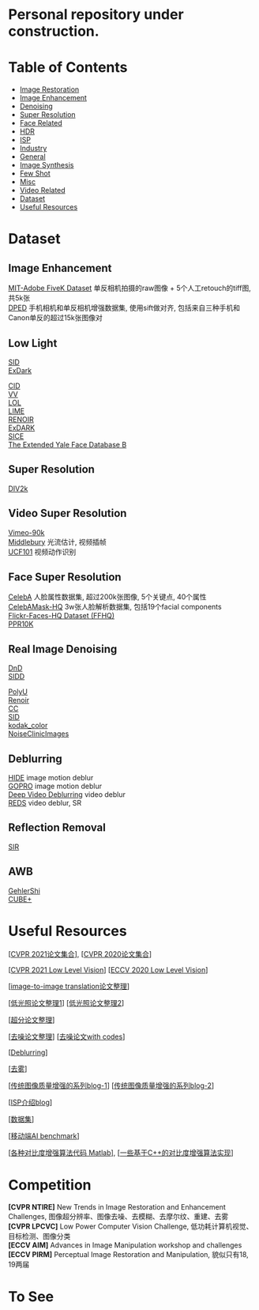 # Personal repository under construction.

# Table of Contents
- <a href='ImageRestoration.md'> Image Restoration </a>
- <a href='ImageEnhancement.md'> Image Enhancement </a>
- <a href='Denoising.md'> Denoising </a>
- <a href='SuperResolution.md'> Super Resolution </a>
- <a href='FaceRelated.md'> Face Related</a>
- <a href='HDR.md'> HDR </a>
- <a href='ISP.md'> ISP </a>
- <a href='Industry.md'> Industry</a>
- <a href='General.md'> General </a>
- <a href='ImageSynthesis.md'> Image Synthesis</a>
- <a href='FewShot.md'> Few Shot</a>
- <a href='Misc.md'> Misc </a>
- <a href='VideoRelated.md'> Video Related </a>
- [Dataset](#dataset)
- [Useful Resources](#useful-resources)

	


# Dataset
## Image Enhancement
[MIT-Adobe FiveK Dataset](https://data.csail.mit.edu/graphics/fivek/) 单反相机拍摄的raw图像 + 5个人工retouch的tiff图, 共5k张 <Br>
[DPED](http://people.ee.ethz.ch/~ihnatova/) 手机相机和单反相机增强数据集, 使用sift做对齐, 包括来自三种手机和Canon单反的超过15k张图像对 <Br>


## Low Light
[SID](http://vladlen.info/publications/learning-see-dark/)  <Br>
[ExDark](https://github.com/cs-chan/Exclusively-Dark-Image-Dataset) <Br>

[CID](https://github.com/505030475/ExtremeLowLight) <Br>
[VV](https://sites.google.com/site/vonikakis/datasets)  <Br>
[LOL](https://daooshee.github.io/BMVC2018website/)  <Br>
[LIME](http://cs.tju.edu.cn/orgs/vision/~xguo/LIME.htm)  <Br>
[RENOIR](http://adrianbarburesearch.blogspot.com/p/renoir-dataset.html) <Br>
[ExDARK](https://github.com/cs-chan/Exclusively-Dark-Image-Dataset) <Br>
[SICE](https://github.com/csjcai/SICE) <Br>
[The Extended Yale Face Database B](http://vision.ucsd.edu/~iskwak/ExtYaleDatabase/ExtYaleB.html) <Br>


## Super Resolution
[DIV2k](https://data.vision.ee.ethz.ch/cvl/DIV2K/)  <Br>

## Video Super Resolution
[Vimeo-90k](http://toflow.csail.mit.edu/) <Br>
[Middlebury](https://vision.middlebury.edu/flow/) 光流估计, 视频插帧 <Br>
[UCF101](https://www.crcv.ucf.edu/data/UCF101.php) 视频动作识别  <Br>

## Face Super Resolution
[CelebA](http://mmlab.ie.cuhk.edu.hk/projects/CelebA.html) 人脸属性数据集, 超过200k张图像, 5个关键点, 40个属性 <Br>
[CelebAMask-HQ](https://github.com/switchablenorms/CelebAMask-HQ) 3w张人脸解析数据集, 包括19个facial components <Br>
[Flickr-Faces-HQ Dataset (FFHQ)](https://github.com/NVlabs/ffhq-dataset) <Br>
[PPR10K](https://github.com/csjliang/PPR10K) <Br>
	

## Real Image Denoising
[DnD](https://noise.visinf.tu-darmstadt.de/) <Br>
[SIDD](https://www.eecs.yorku.ca/~kamel/sidd/) <Br>

[PolyU](https://github.com/csjunxu/PolyU-Real-World-Noisy-Images-Dataset) <Br>
[Renoir](http://ani.stat.fsu.edu/~abarbu/Renoir.html) <Br>
[CC](http://snam.ml/research/ccnoise) <Br>
[SID](http://cchen156.web.engr.illinois.edu/SID.html) <Br>
[kodak_color](http://r0k.us/graphics/kodak/) <Br>
[NoiseClinicImages](http://demo.ipol.im/demo/125/input_select?044_solvay_1927.x=63&044_solvay_1927.y=68) <Br>
	
## Deblurring
[HIDE](https://github.com/joanshen0508/HA_deblur) image motion deblur <Br>
[GOPRO](https://github.com/SeungjunNah/DeepDeblur_release) image motion deblur <Br>
[Deep Video Deblurring](http://www.cs.ubc.ca/labs/imager/tr/2017/DeepVideoDeblurring/#dataset) video deblur <Br>
[REDS](https://seungjunnah.github.io/Datasets/reds) video deblur, SR <Br>

## Reflection Removal
[SIR](https://sir2data.github.io/) <Br>

## AWB
[GehlerShi](https://www2.cs.sfu.ca/~colour/data/shi_gehler/) <Br>
[CUBE+](https://ipg.fer.hr/ipg/resources/color_constancy) <Br>



# Useful Resources
[[CVPR 2021论文集合](https://github.com/52CV/CVPR-2021-Papers)], [[CVPR 2020论文集合](https://github.com/extreme-assistant/CVPR2020-Paper-Code-Interpretation)]

[[CVPR 2021 Low Level Vision](https://github.com/Kobaayyy/Awesome-CVPR2021-CVPR2020-Low-Level-Vision/blob/master/CVPR2021.md)] [[ECCV 2020 Low Level Vision](https://zhuanlan.zhihu.com/p/180551773)]

[[image-to-image translation论文整理](https://github.com/weihaox/awesome-image-translation)]

[[低光照论文整理1](https://github.com/cxtalk/You-Can-See-Clearly-Now)] [[低光照论文整理2](https://github.com/Elin24/Awesome-Low-Light-Enhancement)]

[[超分论文整理](https://github.com/it-hao/Super-Resolution)]

[[去噪论文整理](https://paperswithcode.com/task/image-denoising?page=2)] [[去噪论文with codes](https://github.com/wenbihan/reproducible-image-denoising-state-of-the-art)]

[[Deblurring](https://github.com/subeeshvasu/Awesome-Deblurring)]

[[去雾](https://github.com/cxtalk/DehazeZoo)]

[[传统图像质量增强的系列blog-1](https://www.cnblogs.com/Imageshop/category/535367.html)] [[传统图像质量增强的系列blog-2](https://blog.csdn.net/maozefa/article/list/1)]

[[ISP介绍blog](https://blog.csdn.net/qq_42261630/article/details/102918149)]

[[数据集](https://github.com/daooshee/Image-Processing-Datasets)]

[[移动端AI benchmark](http://ai-benchmark.com/index.html#title)]

[[各种对比度增强算法代码 Matlab](https://github.com/baidut/OpenCE)], [[一些基于C++的对比度增强算法实现](https://github.com/dengyueyun666/Image-Contrast-Enhancement)]


# Competition
**[CVPR NTIRE]** New Trends in Image Restoration and Enhancement Challenges, 图像超分辨率、图像去噪、去模糊、去摩尔纹、重建、去雾 <Br>
**[CVPR LPCVC]** Low Power Computer Vision Challenge, 低功耗计算机视觉、目标检测、图像分类 <Br>
**[ECCV AIM]** Advances in Image Manipulation workshop and challenges <Br>
**[ECCV PIRM]** Perceptual Image Restoration and Manipulation, 貌似只有18, 19两届 <Br>

# To See

